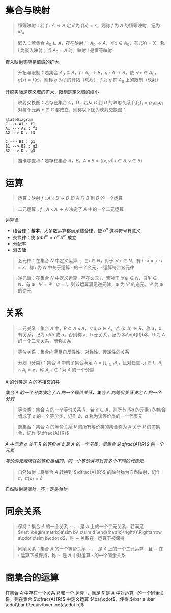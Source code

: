 # 集合与映射

> 恒等映射：若 $f:A\rightarrow A$ 定义为 $f(x)=x$，则称 $f$ 为 $A$ 的恒等映射，记为 $id_A$

> 嵌入：若集合 $A_0\subseteq{A}$，存在映射 $i:A_0\rightarrow A$，$\forall x\in{A_0}$，有 $i(X)=X$，称 $i$ 为嵌入映射；当 $A_0=A$ 时，映射 $i$ 是恒等映射

嵌入映射实际是值域的扩大

> 开拓与限制：若集合 $A_0\subseteq{A}$，$f:A_0\rightarrow B$，$g:A\rightarrow B$，使 $\forall x\in{A_0}$，$g(x)=f(x)$，则称 $g$ 为 $f$ 的开拓（映射），$f$ 为 $g$ 在 $A_0$ 上的限制（映射）

开脱实际是定义域的扩大，限制是定义域的缩小

> 映射交换图：若存在集合 $C$，$D$，若从 $C$ 到 $D$ 的映射关系 $f_3f_2f_1=g_3g_2g_1$ 对每个元素 $x\in{C}$ 都成立，则称以下图为映射交换图：

```mermaid
stateDiagram
C --> A1 : f1
A1 --> A2 : f2
A2 --> D : f3

C --> B1 : g1
B1 --> B2 : g2
B2 --> D : g3
```

>笛卡尔直积：若存在集合 $A$，$B$，$A\times B=\{(x,y)|x\in{A},y\in{B}\}$ 

# 运算

> 运算：映射 $f:A\times B\rightarrow D$ 即 $A$ 与 $B$ 到 $D$ 的一个运算

> 二元运算：$f:A\times A\rightarrow A$ 决定了 $A$ 中的一个二元运算

运算律
- 结合律：**基本**，大多数运算都满足结合律，使 $a^n$ 这种符号有意义
- 交换律：使 $(ab)^m=a^mb^m$ 成立
- 分配率
- 消去律

> 幺元律：在集合 $N$ 中定义运算 $\cdot$，$\exists i\in{N}$，对于 $\forall x\in{N}$，有 $i\cdot x=x\cdot i=x$，称 $i$ 为 $N$ 中关于运算 $\cdot$ 的一个幺元，$\cdot$ 运算符合幺元律

> 逆元律：在集合 $N$ 中定义运算 $\cdot$ 存在幺元 $i$，若对于 $\forall \psi\in{N}$，$\exists \Psi\in{N}$，有 $\psi\cdot\Psi=\Psi\cdot\psi=i$，则该运算满足逆元律，$\psi$ 为 $\Psi$ 的逆元，$\Psi$ 为 $\psi$ 的逆元

# 关系

> 二元关系：集合 $A$ 中，$R\subseteq{A\times A}$，$\forall a,b\in{A}$，若 $(a,b)\in{R}$，称 a，b 有关系，记为 $aRb$ 或 $a$，否则称 a，b 无关系，记为 $a\not{R}b$，R 为 A 的一个二元关系，简称关系

> 等价关系：集合内满足自反性性、对称性、传递性的关系

> 分划（分类）：集合 $A$ 中的子集合满足 $A=\bigcup_{i\in{I}}{A_i}$，且对任意 $i,j\in{I}$，$A_i\cap{A_j}=\emptyset$，称 $A_i,i\in{I}$ 为 $A$ 的一个分类

A 的分类是 A 的不相交的并

*集合 A 的一个分类决定了 A 的一个等价关系，集合 $A$ 的等价关系决定 $A$ 的一个分划*

> 等价类：集合 $A$ 的一个等价关系 $R$，若 $a\in{A}$，则所有 $iRa$ 的元素 $i$ 的集合组成了 $a$ 的一个等价类，记作 $\bar a$，$a$ 称为该等价类的一个代表元

> 商集合：集合 $A$ 的等价关系 $R$ 的所有等价类的集合称为 $A$ 关于 $R$ 的商集合，记作 $\dfrac{A}{R}$

*$A$ 中元素 $a$ 关于 $R$ 的等价类 $\bar a$ 是 $A$ 的一个子类，是集合 $\dfrac{A}{R}$ 的一个元素*

*等价的元素所在的等价类相同，同一个等价类可以有多个不同的代表元*

> 自然映射：将集合 $A$ 转换到 $\dfrac{A}{R}$ 的映射称为自然映射，记作 $\pi$，$\pi(a)=\bar a$

自然映射是满射，不一定是单射

# 同余关系

> 保持：集合 $A$ 的一个关系 $\sim$，$\cdot$ 是 $A$ 上的一个二元关系，若满足 $\left.\begin{matrix}a\sim b\\ c\sim d \end{matrix}\right\}\Rightarrow a\cdot c\sim b\cdot d$，称 $\sim$ 关系在 $\cdot$ 运算下被保持

> 同余关系：集合 $A$ 的一个等价关系 $\sim$，$\cdot$ 是 $A$ 上的一个二元运算，且 $\sim$ 在 $\cdot$ 运算下被保持，称 $\sim$ 是 $A$ 中对运算 $\cdot$ 的一个同余关系

# 商集合的运算

在集合 $A$ 中存在一个关系 $R$ 和一个 运算 $\cdot$，满足 $R$ 是 $A$ 中对运算 $\cdot$ 的一个同余关系，则在集合 $\dfrac{A}{R}$ 中定义运算 $\bar\cdot$，使得 $\bar a \bar \cdot\bar b\equiv\overline{a\cdot b}$
